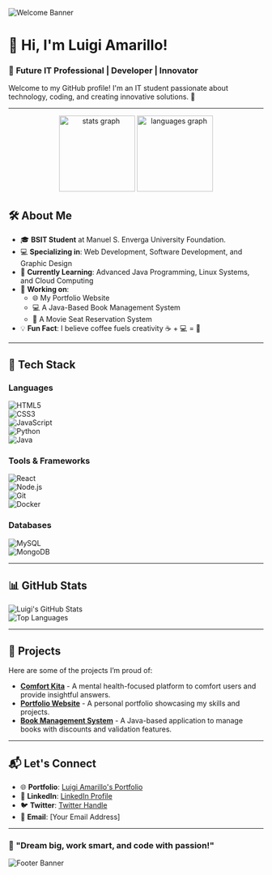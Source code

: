 <!-- Banner Section -->
![Welcome Banner](https://via.placeholder.com/1200x400.png?text=Welcome+to+My+GitHub+Profile!+👨‍💻)

# 👋 Hi, I'm **Luigi Amarillo**!  
### 🚀 **Future IT Professional | Developer | Innovator**

Welcome to my GitHub profile! I'm an IT student passionate about technology, coding, and creating innovative solutions. 🌟  

---

<div align="center">
  <img src="https://github-readme-stats.vercel.app/api?username=maurodesouza&hide_title=false&hide_rank=false&show_icons=true&include_all_commits=true&count_private=true&disable_animations=false&theme=dracula&locale=en&hide_border=false" height="150" alt="stats graph"  />
  <img src="https://github-readme-stats.vercel.app/api/top-langs?username=maurodesouza&locale=en&hide_title=false&layout=compact&card_width=320&langs_count=5&theme=dracula&hide_border=false" height="150" alt="languages graph"  />
</div>

## 🛠️ **About Me**  
- 🎓 **BSIT Student** at Manuel S. Enverga University Foundation.  
- 💻 **Specializing in**: Web Development, Software Development, and Graphic Design  
- 🌱 **Currently Learning**: Advanced Java Programming, Linux Systems, and Cloud Computing  
- 🔭 **Working on**:  
  - 🌐 My Portfolio Website  
  - 💻 A Java-Based Book Management System  
  - 🎥 A Movie Seat Reservation System  
- 💡 **Fun Fact**: I believe coffee fuels creativity ☕ + 💻 = 🚀  

---

## 🚀 **Tech Stack**  

### **Languages**  
![HTML5](https://img.shields.io/badge/-HTML5-E34F26?style=flat-square&logo=html5&logoColor=white)  
![CSS3](https://img.shields.io/badge/-CSS3-1572B6?style=flat-square&logo=css3&logoColor=white)  
![JavaScript](https://img.shields.io/badge/-JavaScript-F7DF1E?style=flat-square&logo=javascript&logoColor=black)  
![Python](https://img.shields.io/badge/-Python-3776AB?style=flat-square&logo=python&logoColor=white)  
![Java](https://img.shields.io/badge/-Java-007396?style=flat-square&logo=java&logoColor=white)  

### **Tools & Frameworks**  
![React](https://img.shields.io/badge/-React-61DAFB?style=flat-square&logo=react&logoColor=black)  
![Node.js](https://img.shields.io/badge/-Node.js-339933?style=flat-square&logo=node.js&logoColor=white)  
![Git](https://img.shields.io/badge/-Git-F05032?style=flat-square&logo=git&logoColor=white)  
![Docker](https://img.shields.io/badge/-Docker-2496ED?style=flat-square&logo=docker&logoColor=white)  

### **Databases**  
![MySQL](https://img.shields.io/badge/-MySQL-4479A1?style=flat-square&logo=mysql&logoColor=white)  
![MongoDB](https://img.shields.io/badge/-MongoDB-47A248?style=flat-square&logo=mongodb&logoColor=white)  

---

## 📊 **GitHub Stats**  
![Luigi's GitHub Stats](https://github-readme-stats.vercel.app/api?username=yourusername&show_icons=true&theme=radical)  
![Top Languages](https://github-readme-stats.vercel.app/api/top-langs/?username=yourusername&layout=compact&theme=radical)  

---

## 🎯 **Projects**  
Here are some of the projects I’m proud of:  
- [**Comfort Kita**](https://github.com/yourusername/comfort-kita) - A mental health-focused platform to comfort users and provide insightful answers.  
- [**Portfolio Website**](https://github.com/yourusername/portfolio) - A personal portfolio showcasing my skills and projects.  
- [**Book Management System**](https://github.com/yourusername/book-management-system) - A Java-based application to manage books with discounts and validation features.  

---

## 📬 **Let's Connect**  
- 🌐 **Portfolio**: [Luigi Amarillo's Portfolio](#)  
- 💼 **LinkedIn**: [LinkedIn Profile](#)  
- 🐦 **Twitter**: [Twitter Handle](#)  
- 📧 **Email**: [Your Email Address]  

---

### 🌟 **"Dream big, work smart, and code with passion!"**  

<!-- Footer Banner -->
![Footer Banner](https://via.placeholder.com/1200x200.png?text=Thanks+for+visiting!+✨)




